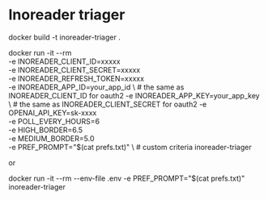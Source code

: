 # Inoreader triager

docker build -t inoreader-triager .

docker run -it --rm \
  -e INOREADER_CLIENT_ID=xxxxx \
  -e INOREADER_CLIENT_SECRET=xxxxx \
  -e INOREADER_REFRESH_TOKEN=xxxxx \
  -e INOREADER_APP_ID=your_app_id \        # the same as INOREADER_CLIENT_ID for oauth2
  -e INOREADER_APP_KEY=your_app_key \      # the same as INOREADER_CLIENT_SECRET for oauth2
  -e OPENAI_API_KEY=sk-xxxx \
  -e POLL_EVERY_HOURS=6 \
  -e HIGH_BORDER=6.5 \
  -e MEDIUM_BORDER=5.0 \
  -e PREF_PROMPT="$(cat prefs.txt)" \      # custom criteria
  inoreader-triager

or 

docker run -it --rm --env-file .env -e PREF_PROMPT="$(cat prefs.txt)" inoreader-triager